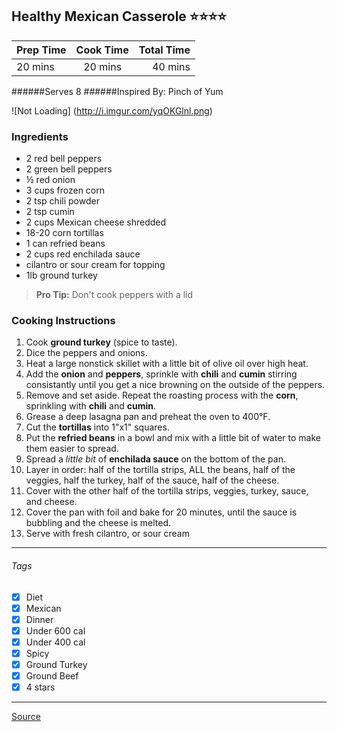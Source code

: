 ## Healthy Mexican Casserole :star::star::star::star:

| Prep Time  | Cook Time    | Total Time  |
| ---------- |:------------:| -----------:|
| 20 mins    | 20 mins      | 40 mins     |


######Serves 8
######Inspired By: Pinch of Yum

![Not Loading] (http://i.imgur.com/yqOKGlnl.png)

### Ingredients

* 2 red bell peppers
* 2 green bell peppers
* ½ red onion
* 3 cups frozen corn
* 2 tsp chili powder
* 2 tsp cumin
* 2 cups Mexican cheese shredded
* 18-20 corn tortillas
* 1 can refried beans
* 2 cups red enchilada sauce
* cilantro or sour cream for topping
* 1lb ground turkey

> **Pro Tip:** Don't cook peppers with a lid

### Cooking Instructions

1. Cook **ground turkey** (spice to taste).
2. Dice the peppers and onions.
3. Heat a large nonstick skillet with a little bit of olive oil over high heat.
4. Add the **onion** and **peppers**, sprinkle with **chili** and **cumin** stirring consistantly until you get a nice browning on the outside of the peppers.
5. Remove and set aside. Repeat the roasting process with the **corn**, sprinkling with **chili** and **cumin**.
6. Grease a deep lasagna pan and preheat the oven to 400°F. 
7. Cut the **tortillas** into 1"x1" squares. 
8. Put the **refried beans** in a bowl and mix with a little bit of water to make them easier to spread.
9. Spread a *little bit* of **enchilada sauce** on the bottom of the pan.
10. Layer in order: half of the tortilla strips, ALL the beans, half of the veggies, half the turkey, half of the sauce, half of the cheese.
11. Cover with the other half of the tortilla strips, veggies, turkey, sauce, and cheese.
12. Cover the pan with foil and bake for 20 minutes, until the sauce is bubbling and the cheese is melted.
13. Serve with fresh cilantro, or sour cream


---

###### Tags
- [x] Diet
- [x] Mexican
- [x] Dinner
- [x] Under 600 cal
- [x] Under 400 cal
- [x] Spicy
- [x] Ground Turkey
- [x] Ground Beef
- [x] 4 stars

---

[Source](http://pinchofyum.com/healthy-mexican-casserole-roasted-corn-peppers)

